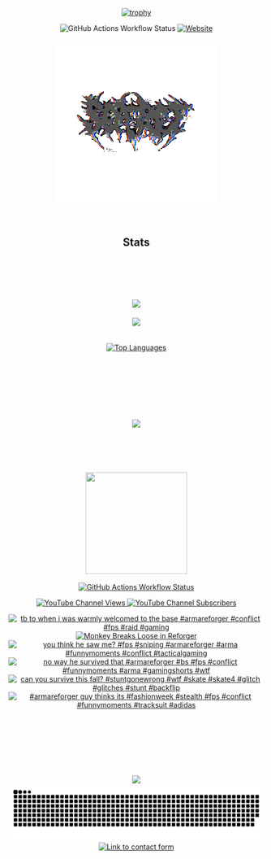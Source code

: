 [COMMENT]: <TITLE*****************************************>

<div align="center">
  <a href="https://seperet.com">
    
  [![trophy](https://github-profile-trophy.vercel.app/?username=denv3rr&column=-1&no-frame=true&no-bg=true&theme=darkhub&title=-Stars,-PullRequest,-Issues,-Reviews)](https://github.com/ryo-ma/github-profile-trophy)
    
  ![GitHub Actions Workflow Status](https://img.shields.io/github/actions/workflow/status/denv3rr/denv3rr/.github%2Fworkflows%2Fyoutube-cards.yml?logoColor=CD201F&label=connections&link=https%3A%2F%2Fyoutube.com%2F%40seperet)
  </a>
  <a href="https://seperet.com">
  ![Website](https://img.shields.io/website?url=https%3A%2F%2Fseperet.com&label=seperet.com)    
  </a>  
</div>

[COMMENT]: <LOGO*****************************************>
<div align="center">
  <a href="https://seperet.com">
    <img src=https://github.com/denv3rr/denv3rr/blob/main/IMG_4225.gif/>    
  </a>
</div>
<br></br>

[COMMENT]: <STATS*****************************************>
<div align="center">

  ## Stats
</div>

<br></br>
<br></br>

<div align="center">  
<div align="center">
  <a>
    <img src="https://github-profile-summary-cards.vercel.app/api/cards/profile-details?username=denv3rr&theme=transparent"/>
    <br></br>
    <img src="https://github-readme-streak-stats.herokuapp.com?user=denv3rr&theme=transparent&hide_border=true&properties=background&border=white"/>
    <br></br>
  </a>
</div>
  
[![Top Languages](https://github-readme-stats.vercel.app/api/top-langs/?username=denv3rr&hide_border=true&theme=transparent&layout=donut&langs_count=12)](https://github.com/denv3rr/github-readme-stats)
<br></br>
<br></br>
<br></br>
<br></br>

<img src="https://user-images.githubusercontent.com/74038190/212284100-561aa473-3905-4a80-b561-0d28506553ee.gif">
<br></br>
<br></br>
<br></br>

[COMMENT]: <YOUTUBE*****************************************>
<div align="center">
<a href="https://youtube.com/@seperet">
  <img src="https://media4.giphy.com/media/v1.Y2lkPTc5MGI3NjExYzdqdmlpbzIzdDM1Zm8wNnR5MW8wODVwY29tMnBjd2ltb292eXRkMiZlcD12MV9pbnRlcm5hbF9naWZfYnlfaWQmY3Q9cw/dyLmcrc0wk4dUCxp0K/giphy.webp" width="200" height="200">

  <div align="center">
    
   [COMMENT]: <CHECK-WORKFLOWS*****************************************>
   
  ![GitHub Actions Workflow Status](https://img.shields.io/github/actions/workflow/status/denv3rr/denv3rr/.github%2Fworkflows%2Fyoutube-cards.yml?logoColor=CD201F&label=connections&link=https%3A%2F%2Fyoutube.com%2F%40seperet)
  
    
  </div>
  
  ![YouTube Channel Views](https://img.shields.io/youtube/channel/views/UCATB-IqmpAn-2XHu6lxTVwg)
  <a href="https://youtube.com/@seperet">
  ![YouTube Channel Subscribers](https://img.shields.io/youtube/channel/subscribers/UCATB-IqmpAn-2XHu6lxTVwg?link=https%3A%2F%2Fyoutube.com%2F%40seperet)
  </a>
</a>
  
<!-- BEGIN YOUTUBE-CARDS -->
[![tb to when i was warmly welcomed to the base #armareforger #conflict #fps #raid #gaming](https://ytcards.demolab.com/?id=tfigEUD-tHc&title=tb+to+when+i+was+warmly+welcomed+to+the+base+%23armareforger+%23conflict+%23fps+%23raid+%23gaming&lang=en&timestamp=1759544515&background_color=%230d1117&title_color=%23ffffff&stats_color=%23dedede&max_title_lines=1&width=250&border_radius=5 "tb to when i was warmly welcomed to the base #armareforger #conflict #fps #raid #gaming")](https://www.youtube.com/shorts/tfigEUD-tHc)
[![Monkey Breaks Loose in Reforger](https://ytcards.demolab.com/?id=yZ5R1lipoZY&title=Monkey+Breaks+Loose+in+Reforger&lang=en&timestamp=1759535081&background_color=%230d1117&title_color=%23ffffff&stats_color=%23dedede&max_title_lines=1&width=250&border_radius=5 "Monkey Breaks Loose in Reforger")](https://www.youtube.com/watch?v=yZ5R1lipoZY)
[![you think he saw me? #fps #sniping #armareforger #arma #funnymoments #conflict #tacticalgaming](https://ytcards.demolab.com/?id=ty7E_0SF3Xk&title=you+think+he+saw+me%3F+%23fps+%23sniping+%23armareforger+%23arma+%23funnymoments+%23conflict+%23tacticalgaming&lang=en&timestamp=1759364502&background_color=%230d1117&title_color=%23ffffff&stats_color=%23dedede&max_title_lines=1&width=250&border_radius=5 "you think he saw me? #fps #sniping #armareforger #arma #funnymoments #conflict #tacticalgaming")](https://www.youtube.com/shorts/ty7E_0SF3Xk)
[![no way he survived that #armareforger #bs #fps #conflict #funnymoments #arma #gamingshorts #wtf](https://ytcards.demolab.com/?id=ilK4IQsXTHU&title=no+way+he+survived+that+%23armareforger+%23bs+%23fps+%23conflict+%23funnymoments+%23arma+%23gamingshorts+%23wtf&lang=en&timestamp=1759348794&background_color=%230d1117&title_color=%23ffffff&stats_color=%23dedede&max_title_lines=1&width=250&border_radius=5 "no way he survived that #armareforger #bs #fps #conflict #funnymoments #arma #gamingshorts #wtf")](https://www.youtube.com/shorts/ilK4IQsXTHU)
[![can you survive this fall? #stuntgonewrong #wtf #skate #skate4 #glitch #glitches #stunt #backflip](https://ytcards.demolab.com/?id=ZUsEn9g4cFA&title=can+you+survive+this+fall%3F+%23stuntgonewrong+%23wtf+%23skate+%23skate4+%23glitch+%23glitches+%23stunt+%23backflip&lang=en&timestamp=1758922866&background_color=%230d1117&title_color=%23ffffff&stats_color=%23dedede&max_title_lines=1&width=250&border_radius=5 "can you survive this fall? #stuntgonewrong #wtf #skate #skate4 #glitch #glitches #stunt #backflip")](https://www.youtube.com/shorts/ZUsEn9g4cFA)
[![#armareforger guy thinks its #fashionweek #stealth #fps #conflict #funnymoments #tracksuit #adidas](https://ytcards.demolab.com/?id=K_Bq8UMHGZE&title=%23armareforger+guy+thinks+its+%23fashionweek+%23stealth+%23fps+%23conflict+%23funnymoments+%23tracksuit+%23adidas&lang=en&timestamp=1758856208&background_color=%230d1117&title_color=%23ffffff&stats_color=%23dedede&max_title_lines=1&width=250&border_radius=5 "#armareforger guy thinks its #fashionweek #stealth #fps #conflict #funnymoments #tracksuit #adidas")](https://www.youtube.com/shorts/K_Bq8UMHGZE)
<!-- END YOUTUBE-CARDS -->
<br></br>
<br></br>
<br></br>

<img src="https://user-images.githubusercontent.com/74038190/212284100-561aa473-3905-4a80-b561-0d28506553ee.gif">
  
</div>

[COMMENT]: <SNAKE*****************************************>
  <div align="center">
    <picture>
      <source media="(prefers-color-scheme: dark)" srcset="https://raw.githubusercontent.com/platane/platane/output/github-contribution-grid-snake-dark.svg">
      <source media="(prefers-color-scheme: light)" srcset="https://raw.githubusercontent.com/platane/platane/output/github-contribution-grid-snake.svg">
      <img alt="GitHub contribution grid snake animation" src="https://raw.githubusercontent.com/platane/platane/output/github-contribution-grid-snake.svg">
    </picture>
  </div>
<div align="center">
<a href="https://seperet.com/contact"><img src="https://readme-typing-svg.demolab.com?font=Sixtyfour+Convergence&size=25&duration=3000&color=F7F7F7&center=true&width=520&height=60&lines=CLICK+HERE+TO+CONTACT" alt="Link to contact form" /></a>
</div>

[COMMENT]: <LOGOS*****************************************>
[logo1]: https://github.com/denv3rr/denv3rr/blob/main/Seperet_Slam_White.gif "Seperet.com"
[logo2]: https://github.com/denv3rr/denv3rr/blob/main/Seperet_NightVision_Slam.gif "Seperet.com"
